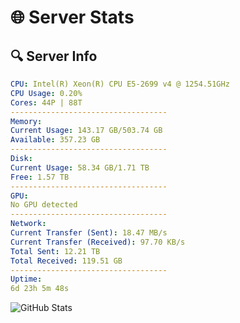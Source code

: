 # 🌐 Server Stats
## 🔍 Server Info
```yaml
CPU: Intel(R) Xeon(R) CPU E5-2699 v4 @ 1254.51GHz
CPU Usage: 0.20%
Cores: 44P | 88T
-----------------------------------
Memory:
Current Usage: 143.17 GB/503.74 GB
Available: 357.23 GB
-----------------------------------
Disk:
Current Usage: 58.34 GB/1.71 TB
Free: 1.57 TB
-----------------------------------
GPU:
No GPU detected
-----------------------------------
Network:
Current Transfer (Sent): 18.47 MB/s
Current Transfer (Received): 97.70 KB/s
Total Sent: 12.21 TB
Total Received: 119.51 GB
-----------------------------------
Uptime:
6d 23h 5m 48s
```
![GitHub Stats](https://img.shields.io/badge/Updated-2025-03-14_20:28:37-blue)